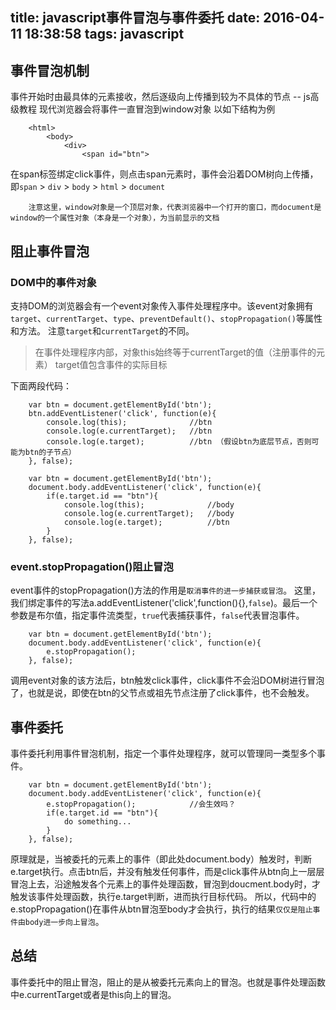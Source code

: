 title: javascript事件冒泡与事件委托
date: 2016-04-11 18:38:58
tags: javascript
---

## 事件冒泡机制
事件开始时由最具体的元素接收，然后逐级向上传播到较为不具体的节点 -- js高级教程
现代浏览器会将事件一直冒泡到window对象
以如下结构为例
```
    <html>
        <body>
            <div>
                <span id="btn">
```
在span标签绑定click事件，则点击span元素时，事件会沿着DOM树向上传播，即`span` > `div` > `body` > `html` > `document`
        
        注意这里，window对象是一个顶层对象，代表浏览器中一个打开的窗口，而document是window的一个属性对象（本身是一个对象），为当前显示的文档

## 阻止事件冒泡
### DOM中的事件对象
支持DOM的浏览器会有一个event对象传入事件处理程序中。该event对象拥有`target`、`currentTarget`、`type`、`preventDefault()`、`stopPropagation()`等属性和方法。
注意`target`和`currentTarget`的不同。
>在事件处理程序内部，对象this始终等于currentTarget的值（注册事件的元素）
>target值包含事件的实际目标

下面两段代码：
```
    var btn = document.getElementById('btn');
    btn.addEventListener('click', function(e){
        console.log(this);              //btn                       
        console.log(e.currentTarget);   //btn
        console.log(e.target);          //btn （假设btn为底层节点，否则可能为btn的子节点）
    }, false);
```
```
    var btn = document.getElementById('btn');
    document.body.addEventListener('click', function(e){
        if(e.target.id == "btn"){
            console.log(this);              //body               
            console.log(e.currentTarget);   //body
            console.log(e.target);          //btn
        }
    }, false);
```

### event.stopPropagation()阻止冒泡
event事件的stopPropagation()方法的作用是`取消事件的进一步捕获或冒泡`。
这里，我们绑定事件的写法a.addEventListener('click',function(){},`false`)。最后一个参数是布尔值，指定事件流类型，`true`代表捕获事件，`false`代表冒泡事件。
```
    var btn = document.getElementById('btn');
    document.body.addEventListener('click', function(e){
        e.stopPropagation(); 
    }, false);
```
调用event对象的该方法后，btn触发click事件，click事件不会沿DOM树进行冒泡了，也就是说，即使在btn的父节点或祖先节点注册了click事件，也不会触发。

## 事件委托
事件委托利用事件冒泡机制，指定一个事件处理程序，就可以管理同一类型多个事件。
```
    var btn = document.getElementById('btn');
    document.body.addEventListener('click', function(e){
        e.stopPropagation();            //会生效吗？
        if(e.target.id == "btn"){
            do something...         
        }
    }, false);
```
原理就是，当被委托的元素上的事件（即此处document.body）触发时，判断e.target执行。点击btn后，并没有触发任何事件，而是click事件从btn向上一层层冒泡上去，沿途触发各个元素上的事件处理函数，冒泡到doucment.body时，才触发该事件处理函数，执行e.target判断，进而执行目标代码。
所以，代码中的e.stopPropagation()在事件从btn冒泡至body才会执行，执行的结果`仅仅是阻止事件由body进一步向上冒泡`。

## 总结
事件委托中的阻止冒泡，阻止的是从被委托元素向上的冒泡。也就是事件处理函数中e.currentTarget或者是this向上的冒泡。